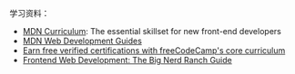 
学习资料：
- [MDN Curriculum](https://developer.mozilla.org/en-US/curriculum/): The essential skillset for new front-end developers
- [MDN Web Development Guides](https://developer.mozilla.org/en-US/docs/Learn)
- [Earn free verified certifications with freeCodeCamp's core curriculum](https://www.freecodecamp.org/learn)
- [Frontend Web Development: The Big Nerd Ranch Guide](https://github.com/ShannonChenCHN/AFrontEndWebDevTour/blob/master/front-end-dev-book/Front-End.Web.Development.The.Big.Nerd.Ranch.Guide.2016.8.pdf)
